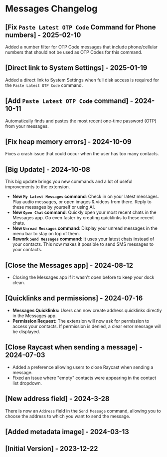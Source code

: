# Messages Changelog

## [Fix `Paste Latest OTP Code` Command for Phone numbers] - 2025-02-10

Added a number filter for OTP Code messages that include phone/cellular numbers that should not be used as OTP Codes for this command.

## [Direct link to System Settings] - 2025-01-19

Added a direct link to System Settings when full disk access is required for the `Paste Latest OTP Code` command.

## [Add `Paste Latest OTP Code` command] - 2024-10-11

Automatically finds and pastes the most recent one-time password (OTP) from your messages.

## [Fix heap memory errors] - 2024-10-09

Fixes a crash issue that could occur when the user has too many contacts.

## [Big Update] - 2024-10-08

This big update brings you new commands and a lot of useful improvements to the extension.

- **New `My Latest Messages` command**: Check in on your latest messages. Play audio messages, or open images & videos from there. Reply to these messages by yourself or using AI.
- **New `Open Chat` command**: Quickly open your most recent chats in the Messages app. Go even faster by creating quicklinks to these recent chats.
- **New `Unread Messages` command**: Display your unread messages in the menu bar to stay on top of them.
- **Rework `Send Messages` command**: It uses your latest chats instead of your contacts. This now makes it possible to send SMS messages to your contacts.

## [Close the Messages app] - 2024-08-12

- Closing the Messages app if it wasn't open before to keep your dock clean.

## [Quicklinks and permissions] - 2024-07-16

- **Messages Quicklinks:** Users can now create address quicklinks directly in the Messages app.
- **Permission Request:** The extension will now ask for permission to access your contacts. If permission is denied, a clear error message will be displayed.

## [Close Raycast when sending a message] - 2024-07-03

- Added a preference allowing users to close Raycast when sending a message.
- Fixed an issue where "empty" contacts were appearing in the contact list dropdown.

## [New address field] - 2024-3-28

There is now an `Address` field in the `Send Message` command, allowing you to choose the address to which you want to send the message.

## [Added metadata image] - 2024-03-13

## [Initial Version] - 2023-12-22
